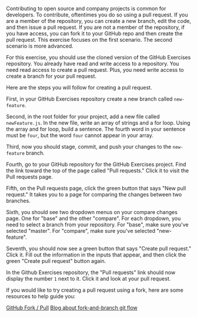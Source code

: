 Contributing to open source and company projects is common for developers. To contribute, oftentimes you do so using a pull request. If you are a member of the repository, you can create a new branch, edit the code, and then issue a pull request. If you are not a member of the repository, if you have access, you can fork it to your GitHub repo and then create the pull request. This exercise focuses on the first scenario. The second scenario is more advanced.

For this exercise, you should use the cloned version of the GitHub Exercises repository. You already have read and write access to a repository. You need read access to create a pull request. Plus, you need write access to create a branch for your pull request.

Here are the steps you will follow for creating a pull request.

First, in your GitHub Exercises repository create a new branch called `new-feature`.

Second, in the root folder for your project, add a new file called `newFeature.js`. In the new file, write an array of strings and a for loop. Using the array and for loop, build a sentence. The fourth word in your sentence must be `four`, but the word `four` cannot appear in your array.

Third, now you should stage, commit, and push your changes to the `new-feature` branch.

Fourth, go to your GitHub repository for the GitHub Exercises project. Find the link toward the top of the page called "Pull requests." Click it to visit the Pull requests page.

Fifth, on the Pull requests page, click the green button that says "New pull request." It takes you to a page for comparing the changes between two branches.

Sixth, you should see two dropdown menus on your compare changes page. One for "base" and the other "compare". For each dropdown, you need to select a branch from your repository. For "base", make sure you've selected "master". For "compare", make sure you've selected "new-feature".

Seventh, you should now see a green button that says "Create pull request." Click it. Fill out the information in the inputs that appear, and then click the green "Create pull request" button again.

In the Github Exercises repository, the "Pull requests" link should now display the number `1` next to it. Click it and look at your pull request.

If you would like to try creating a pull request using a fork, here are some resources to help guide you:

[GitHub Fork / Pull](https://docs.github.com/en/free-pro-team@latest/github/collaborating-with-issues-and-pull-requests/creating-a-pull-request-from-a-fork)
[Blog about fork-and-branch git flow](https://blog.scottlowe.org/2015/01/27/using-fork-branch-git-workflow/)

